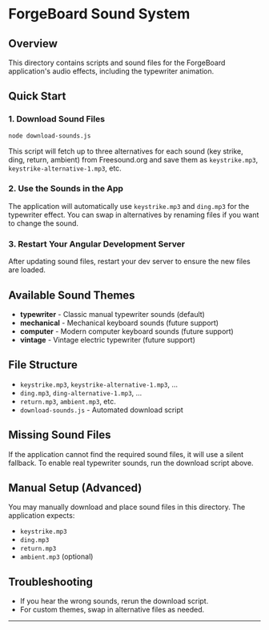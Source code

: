 # ForgeBoard Sound System

## Overview
This directory contains scripts and sound files for the ForgeBoard application's audio effects, including the typewriter animation.

## Quick Start

### 1. Download Sound Files
```bash
node download-sounds.js
```
This script will fetch up to three alternatives for each sound (key strike, ding, return, ambient) from Freesound.org and save them as `keystrike.mp3`, `keystrike-alternative-1.mp3`, etc.

### 2. Use the Sounds in the App
The application will automatically use `keystrike.mp3` and `ding.mp3` for the typewriter effect. You can swap in alternatives by renaming files if you want to change the sound.

### 3. Restart Your Angular Development Server
After updating sound files, restart your dev server to ensure the new files are loaded.

## Available Sound Themes

- **typewriter** - Classic manual typewriter sounds (default)
- **mechanical** - Mechanical keyboard sounds (future support)
- **computer** - Modern computer keyboard sounds (future support)
- **vintage** - Vintage electric typewriter (future support)

## File Structure

- `keystrike.mp3`, `keystrike-alternative-1.mp3`, ...
- `ding.mp3`, `ding-alternative-1.mp3`, ...
- `return.mp3`, `ambient.mp3`, etc.
- `download-sounds.js` - Automated download script

## Missing Sound Files

If the application cannot find the required sound files, it will use a silent fallback. To enable real typewriter sounds, run the download script above.

## Manual Setup (Advanced)

You may manually download and place sound files in this directory. The application expects:

- `keystrike.mp3`
- `ding.mp3`
- `return.mp3`
- `ambient.mp3` (optional)

## Troubleshooting

- If you hear the wrong sounds, rerun the download script.
- For custom themes, swap in alternative files as needed.

---
